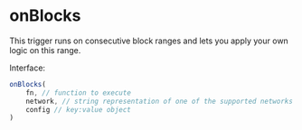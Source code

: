 # onBlocks

This trigger runs on consecutive block ranges and lets you apply your own logic on this range.

Interface:
```js
onBlocks(
    fn, // function to execute
    network, // string representation of one of the supported networks
    config // key:value object
)
```